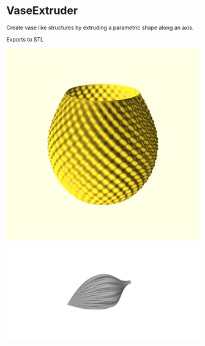 # VaseExtruder
Create vase like structures by extruding a parametric shape along an axis.

Exports to STL

![a spherical harmonicish vase](bumpy_37.0mm_opening.png?raw=true)
![snapshot](snapshot00.png?raw=true)


<script src="https://embed.github.com/view/3d/tomhodson/VaseExtruder/master/bumpy_37.0mm_opening.stl"></script>
